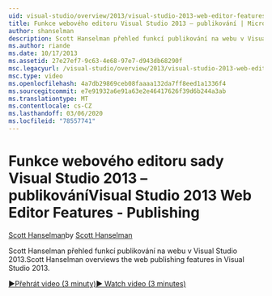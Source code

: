 ```yaml
---
uid: visual-studio/overview/2013/visual-studio-2013-web-editor-features-publishing
title: Funkce webového editoru Visual Studio 2013 – publikování | Microsoft Docs
author: shanselman
description: Scott Hanselman přehled funkcí publikování na webu v Visual Studio 2013.
ms.author: riande
ms.date: 10/17/2013
ms.assetid: 27e27ef7-9c63-4e68-97e7-d943db68290f
msc.legacyurl: /visual-studio/overview/2013/visual-studio-2013-web-editor-features-publishing
msc.type: video
ms.openlocfilehash: 4a7db29869ceb08faaaa132da7ff8eed1a1336f4
ms.sourcegitcommit: e7e91932a6e91a63e2e46417626f39d6b244a3ab
ms.translationtype: MT
ms.contentlocale: cs-CZ
ms.lasthandoff: 03/06/2020
ms.locfileid: "78557741"
---
```

# <a name="visual-studio-2013-web-editor-features---publishing"></a><span data-ttu-id="54b42-103">Funkce webového editoru sady Visual Studio 2013 – publikování</span><span class="sxs-lookup"><span data-stu-id="54b42-103">Visual Studio 2013 Web Editor Features - Publishing</span></span>

<span data-ttu-id="54b42-104">[Scott Hanselman](https://github.com/shanselman)</span><span class="sxs-lookup"><span data-stu-id="54b42-104">by [Scott Hanselman](https://github.com/shanselman)</span></span>

<span data-ttu-id="54b42-105">Scott Hanselman přehled funkcí publikování na webu v Visual Studio 2013.</span><span class="sxs-lookup"><span data-stu-id="54b42-105">Scott Hanselman overviews the web publishing features in Visual Studio 2013.</span></span>

[<span data-ttu-id="54b42-106">&#9654;Přehrát video (3 minuty)</span><span class="sxs-lookup"><span data-stu-id="54b42-106">&#9654; Watch video (3 minutes)</span></span>](https://channel9.msdn.com/Blogs/ASP-NET-Site-Videos/visual-studio-2013-web-editor-features-publishing)
